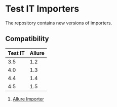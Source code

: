 # Test IT Importers
The repository contains new versions of importers.

## Compatibility

| Test IT | Allure |
|---------|--------|
| 3.5     | 1.2    |
| 4.0     | 1.3    |
| 4.4     | 1.4    |
| 4.5     | 1.5    |

 1. [Allure Importer](https://github.com/testit-tms/importers/tree/main/testit-importer-allure)
